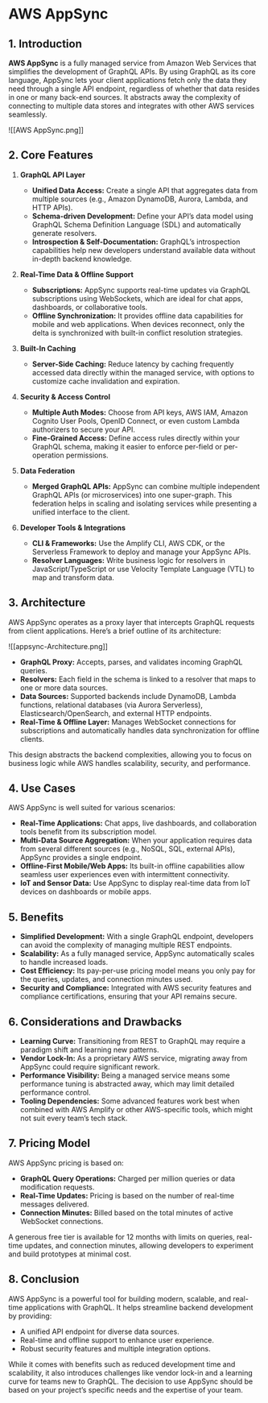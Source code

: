 # AWS AppSync
## 1. Introduction

**AWS AppSync** is a fully managed service from Amazon Web Services that simplifies the development of GraphQL APIs. By using GraphQL as its core language, AppSync lets your client applications fetch only the data they need through a single API endpoint, regardless of whether that data resides in one or many back-end sources. It abstracts away the complexity of connecting to multiple data stores and integrates with other AWS services seamlessly.  

![[AWS AppSync.png]]
## 2. Core Features

1. **GraphQL API Layer**
    - **Unified Data Access:** Create a single API that aggregates data from multiple sources (e.g., Amazon DynamoDB, Aurora, Lambda, and HTTP APIs).
    - **Schema-driven Development:** Define your API’s data model using GraphQL Schema Definition Language (SDL) and automatically generate resolvers.
    - **Introspection & Self-Documentation:** GraphQL’s introspection capabilities help new developers understand available data without in-depth backend knowledge.  

2. **Real-Time Data & Offline Support**
    - **Subscriptions:** AppSync supports real-time updates via GraphQL subscriptions using WebSockets, which are ideal for chat apps, dashboards, or collaborative tools.
    - **Offline Synchronization:** It provides offline data capabilities for mobile and web applications. When devices reconnect, only the delta is synchronized with built-in conflict resolution strategies.

3. **Built-In Caching**
    - **Server-Side Caching:** Reduce latency by caching frequently accessed data directly within the managed service, with options to customize cache invalidation and expiration.

4. **Security & Access Control**
    - **Multiple Auth Modes:** Choose from API keys, AWS IAM, Amazon Cognito User Pools, OpenID Connect, or even custom Lambda authorizers to secure your API.
    - **Fine-Grained Access:** Define access rules directly within your GraphQL schema, making it easier to enforce per-field or per-operation permissions.

5. **Data Federation**
    - **Merged GraphQL APIs:** AppSync can combine multiple independent GraphQL APIs (or microservices) into one super-graph. This federation helps in scaling and isolating services while presenting a unified interface to the client.

6. **Developer Tools & Integrations**
    - **CLI & Frameworks:** Use the Amplify CLI, AWS CDK, or the Serverless Framework to deploy and manage your AppSync APIs.
    - **Resolver Languages:** Write business logic for resolvers in JavaScript/TypeScript or use Velocity Template Language (VTL) to map and transform data.

## 3. Architecture

AWS AppSync operates as a proxy layer that intercepts GraphQL requests from client applications. Here’s a brief outline of its architecture:

![[appsync-Architecture.png]]

- **GraphQL Proxy:** Accepts, parses, and validates incoming GraphQL queries.
- **Resolvers:** Each field in the schema is linked to a resolver that maps to one or more data sources.
- **Data Sources:** Supported backends include DynamoDB, Lambda functions, relational databases (via Aurora Serverless), Elasticsearch/OpenSearch, and external HTTP endpoints.
- **Real-Time & Offline Layer:** Manages WebSocket connections for subscriptions and automatically handles data synchronization for offline clients.

This design abstracts the backend complexities, allowing you to focus on business logic while AWS handles scalability, security, and performance.

## 4. Use Cases

AWS AppSync is well suited for various scenarios:

- **Real-Time Applications:** Chat apps, live dashboards, and collaboration tools benefit from its subscription model.
- **Multi-Data Source Aggregation:** When your application requires data from several different sources (e.g., NoSQL, SQL, external APIs), AppSync provides a single endpoint.
- **Offline-First Mobile/Web Apps:** Its built-in offline capabilities allow seamless user experiences even with intermittent connectivity.
- **IoT and Sensor Data:** Use AppSync to display real-time data from IoT devices on dashboards or mobile apps.

## 5. Benefits

- **Simplified Development:** With a single GraphQL endpoint, developers can avoid the complexity of managing multiple REST endpoints.
- **Scalability:** As a fully managed service, AppSync automatically scales to handle increased loads.
- **Cost Efficiency:** Its pay-per-use pricing model means you only pay for the queries, updates, and connection minutes used.
- **Security and Compliance:** Integrated with AWS security features and compliance certifications, ensuring that your API remains secure.

## 6. Considerations and Drawbacks

- **Learning Curve:** Transitioning from REST to GraphQL may require a paradigm shift and learning new patterns.
- **Vendor Lock-In:** As a proprietary AWS service, migrating away from AppSync could require significant rework.
- **Performance Visibility:** Being a managed service means some performance tuning is abstracted away, which may limit detailed performance control.
- **Tooling Dependencies:** Some advanced features work best when combined with AWS Amplify or other AWS-specific tools, which might not suit every team’s tech stack.

## 7. Pricing Model

AWS AppSync pricing is based on:

- **GraphQL Query Operations:** Charged per million queries or data modification requests.
- **Real-Time Updates:** Pricing is based on the number of real-time messages delivered.
- **Connection Minutes:** Billed based on the total minutes of active WebSocket connections.

A generous free tier is available for 12 months with limits on queries, real-time updates, and connection minutes, allowing developers to experiment and build prototypes at minimal cost. 

## 8. Conclusion

AWS AppSync is a powerful tool for building modern, scalable, and real-time applications with GraphQL. It helps streamline backend development by providing:

- A unified API endpoint for diverse data sources.
- Real-time and offline support to enhance user experience.
- Robust security features and multiple integration options.

While it comes with benefits such as reduced development time and scalability, it also introduces challenges like vendor lock-in and a learning curve for teams new to GraphQL. The decision to use AppSync should be based on your project’s specific needs and the expertise of your team.